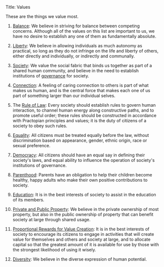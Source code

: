 Title: Values

These are the things we value most.

1. [Balance][]: We believe in striving for balance between competing concerns. Although all of the values on this list are important to us, we have no desire to establish any one of them as fundamentally absolute.


2. [Liberty][]: We believe in allowing individuals as much autonomy as practical, so long as they do not infringe on the life and liberty of others, either directly and individually, or indirectly and communally.

3. [Society][]: We value the social fabric that binds us together as part of a shared human community, and believe in the need to establish institutions of [governance][] for society.

4. [Connection][]: A feeling of caring connection to others is part of what makes us human, and is the central force that makes each one of us part of something larger than our individual selves.

5. The [Rule of Law][rule-of-law]: Every society should establish rules to govern human interaction, to channel human energy along constructive paths, and to promote useful order; these rules should be constructed in accordance with Practopian principles and values; it is the duty of citizens of a society to obey such rules.

6. [Equality][]: All citizens must be treated equally before the law, without discrimination based on appearance, gender, ethnic origin, race or sexual preference.

7. [Democracy][]: All citizens should have an equal say in defining their society's laws, and equal ability to influence the operation of society's institutions of governance.

8. [Parenthood][]: Parents have an obligation to help their children become healthy, happy adults who make their own positive contributions to society.

9. [Education][]: It is in the best interests of society to assist in the education of its members.

10. [Private and Public Property][property]: We believe in the private ownership of most property, but also in the public ownership of property that can benefit society at large through shared usage.

11. [Proportional Rewards for Value Creation][value-creation]: It is in the best interests of society to encourage its citizens to engage in activities that will create value for themselves and others and society at large, and to allocate capital so that the greatest amount of it is available for use by those with the strongest likelihood of using it wisely.

12. [Diversity][]:  We believe in the diverse expression of human potential.

[connection]:         ../tags/connection.html
[critical-thinking]:  ../tags/critical-thinking.html
[cultural-evolution]: ../tags/cultural-evolution.html
[education]:          ../tags/education.html
[evolution]:          ../tags/evolution.html
[humanism]:           ../tags/humanism.html
[imperfection]:       ../tags/imperfection.html
[individuals]:        ../tags/individuals.html
[integral]:           ../tags/integral.html
[love]:               ../tags/love.html
[property]:           ../tags/property.html
[science]:            ../tags/science.html
[systemic]:           ../tags/systemic.html
[toolmaking]:         ../tags/toolmaking.html
[written-word]:       ../tags/written-word.html

[balance]:            ../tags/balance.html
[democracy]:          ../tags/democracy.html
[diversity]:          ../tags/diversity.html
[education]:          ../tags/education.html
[equality]:           ../tags/equality.html
[governance]:         ../tags/governance.html
[hierarchy]:          ../tags/hierarchy.html
[liberty]:            ../tags/liberty.html
[parenthood]:         ../tags/parenthood.html
[property]:           ../tags/property.html
[rule-of-law]:        ../tags/rule-of-law.html
[society]:            ../tags/society.html
[storytelling]:       ../tags/storytelling.html
[value-creation]:     ../tags/value-creation.html
